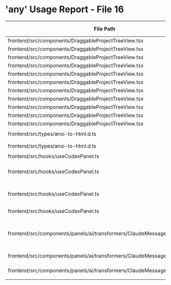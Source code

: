# 'any' Usage Report - File 16

| File Path | Line Number | Code Snippet | Fixed | Explanation |
|-----------|-------------|--------------|-------|-------------|
| frontend/src/components/DraggableProjectTreeView.tsx | 586 | `} catch (error: any) {` | No |  |
| frontend/src/components/DraggableProjectTreeView.tsx | 709 | `} catch (error: any) {` | No |  |
| frontend/src/components/DraggableProjectTreeView.tsx | 767 | `} catch (error: any) {` | No |  |
| frontend/src/components/DraggableProjectTreeView.tsx | 828 | `} catch (error: any) {` | No |  |
| frontend/src/components/DraggableProjectTreeView.tsx | 926 | `} catch (error: any) {` | No |  |
| frontend/src/components/DraggableProjectTreeView.tsx | 976 | `} catch (error: any) {` | No |  |
| frontend/src/components/DraggableProjectTreeView.tsx | 1128 | `} catch (error: any) {` | No |  |
| frontend/src/components/DraggableProjectTreeView.tsx | 1167 | `} catch (error: any) {` | No |  |
| frontend/src/components/DraggableProjectTreeView.tsx | 1219 | `} catch (error: any) {` | No |  |
| frontend/src/components/DraggableProjectTreeView.tsx | 1287 | `} catch (error: any) {` | No |  |
| frontend/src/components/DraggableProjectTreeView.tsx | 1324 | `} catch (error: any) {` | No |  |
| frontend/src/types/ansi-to-html.d.ts | 5 | `constructor(options?: any);` | No |  |
| frontend/src/types/ansi-to-html.d.ts | 6 | `toHtml(text: string): any;` | No |  |
| frontend/src/hooks/useCodexPanel.ts | 84 | `} catch (error: any) {` | No |  |
| frontend/src/hooks/useCodexPanel.ts | 124 | `const handleSendInput = async (attachedImages?: any[], attachedTexts?: any[]) => {` | No |  |
| frontend/src/hooks/useCodexPanel.ts | 187 | `const handleStravuFileSelect = (file: any, content: string) => {` | No |  |
| frontend/src/hooks/useCodexPanel.ts | 217 | `// Cancel any pending operations` | No |  |
| frontend/src/components/panels/ai/transformers/ClaudeMessageTransformer.ts | 7 | `constructor(private gitRepoPath?: string, private debugMode?: boolean, private formatOptions: any = {}) {}` | No |  |
| frontend/src/components/panels/ai/transformers/ClaudeMessageTransformer.ts | 9 | `transform(messages: any[]): string {` | No |  |
| frontend/src/components/panels/ai/transformers/ClaudeMessageTransformer.ts | 13 | `private transformMessage(message: any): string {` | No |  |